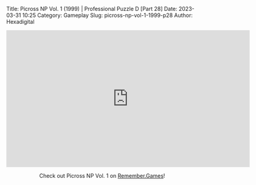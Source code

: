Title: Picross NP Vol. 1 (1999) | Professional Puzzle D [Part 28]
Date: 2023-03-31 10:25
Category: Gameplay
Slug: picross-np-vol-1-1999-p28
Author: Hexadigital

<center><iframe src="https://www.youtube.com/embed/wJ6e8lkDmHI?feature=oembed" allow="accelerometer; autoplay; encrypted-media; gyroscope; picture-in-picture" width="640" height="360" frameborder="0"></iframe>

Check out Picross NP Vol. 1 on [Remember.Games](https://remember.games/game/6791/picross-np-vol-1/)!</center>